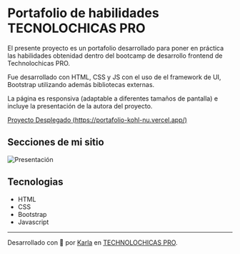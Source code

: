 # Portafolio de habilidades TECNOLOCHICAS PRO

El presente proyecto es un portafolio desarrollado para poner en práctica las habilidades obtenidad dentro del bootcamp de desarrollo frontend de Technolochicas PRO.

Fue desarrollado con HTML, CSS y JS con el uso de el framework de UI, Bootstrap utilizando además bibliotecas externas.

La página es responsiva (adaptable a diferentes tamaños de pantalla) e incluye la presentación de la autora del proyecto.

[Proyecto Desplegado (https://portafolio-kohl-nu.vercel.app/)](https://portafolio-kohl-nu.vercel.app/)

## Secciones de mi sitio 

![Presentación]()

## Tecnologias 

* HTML
* CSS
* Bootstrap
* Javascript

---

Desarrollado con 💜 por [Karla](https://www.instagram.com/yan_crsl//) en [TECHNOLOCHICAS PRO](https://tecnolochicas.mx/).

